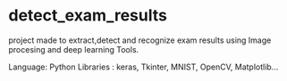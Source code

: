 # detect_exam_results
project made to extract,detect and recognize exam results using Image procesing and deep learning Tools.

Language: Python
Libraries : keras, Tkinter, MNIST, OpenCV, Matplotlib...
